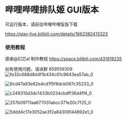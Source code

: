 # 哔哩哔哩排队姬 GUI版本

可运行版本，请前往哔哩哔哩饭饭下载

https://play-live.bilibili.com/details/1662382413323



### 使用教程

感谢@幻芯al 制作教程
https://space.bilibili.com/431919235


如有使用问题，请进群 659559309
![fe32c688d8d4f1b434c61c9643ea57ab_0](https://github.com/RemKeeper/BiliLine_GUI/assets/78486275/d30e6b9e-93b6-460c-842e-9ca837f61d1a)

![6cd47a93e62e4cd1f5f8dcb067c35233_0](https://github.com/RemKeeper/BiliLine_GUI/assets/78486275/d9c4ee2a-6b13-42bf-9cdb-ec79f79634b2)

![c249310d3dc1433b0234cbdff36d4ff4_0](https://github.com/RemKeeper/BiliLine_GUI/assets/78486275/4ce009bc-90dc-45ea-90ed-9a02135a9210)

![257b09711aa677031abcc371e20c7f25_0](https://github.com/RemKeeper/BiliLine_GUI/assets/78486275/c603ee5e-835d-480b-ab3c-570d29dac164)

![5ddd4c17e3052ae3f2a84309144892e1_0](https://github.com/RemKeeper/BiliLine_GUI/assets/78486275/103deb70-3759-4aa3-88a6-99b9a4c6297b)
